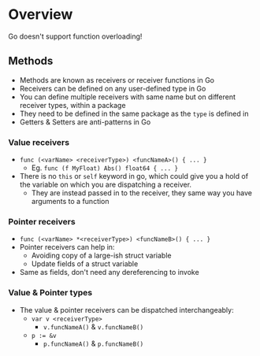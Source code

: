 # Overview

Go doesn't support function overloading!

## Methods

- Methods are known as receivers or receiver functions in Go
- Receivers can be defined on any user-defined type in Go
- You can define multiple receivers with same name but on different receiver types, within a package
- They need to be defined in the same package as the `type` is defined in
- Getters & Setters are anti-patterns in Go

### Value receivers

- `func (<varName> <receiverType>) <funcNameA>() { ... }`
  - Eg. `func (f MyFloat) Abs() float64 { ... }`
- There is no `this` or `self` keyword in go, which could give you a hold of the variable on which you are dispatching a receiver.
  - They are instead passed in to the receiver, they same way you have arguments to a function

### Pointer receivers

- `func (<varName> *<receiverType>) <funcNameB>() { ... }`
- Pointer receivers can help in:
  - Avoiding copy of a large-ish struct variable
  - Update fields of a struct variable
- Same as fields, don't need any dereferencing to invoke

### Value & Pointer types

- The value & pointer receivers can be dispatched interchangeably:
  - `var v <receiverType>`
    - `v.funcNameA()` & `v.funcNameB()`
  - `p := &v`
    - `p.funcNameA()` & `p.funcNameB()`

